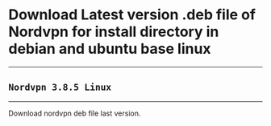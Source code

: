 # Download Latest version .deb file of Nordvpn for install directory in debian and ubuntu base linux
---
## `Nordvpn 3.8.5 Linux`
---
Download nordvpn deb file last version.
